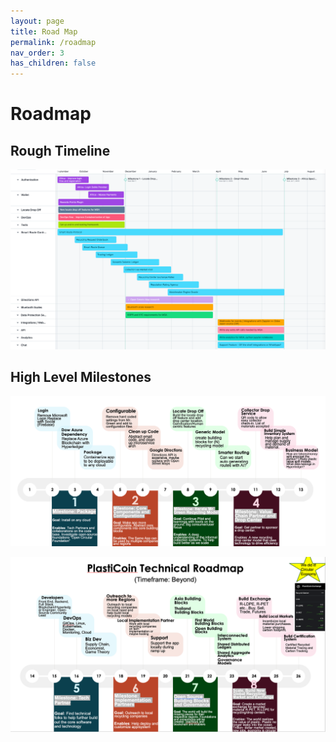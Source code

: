 ```yaml
---
layout: page
title: Road Map
permalink: /roadmap
nav_order: 3
has_children: false
---
```


Roadmap
======

Rough Timeline
--------------

![Image](./assets/images/timeline.png)


High Level Milestones
-------------------

![Image](./assets/images/roadmap1.png)

![Image](./assets/images/roadmap2.png)

<!-- ![Image](./assets/images/roadmap-app.png)

![Image](./assets/images/roadmap-mga.png) -->